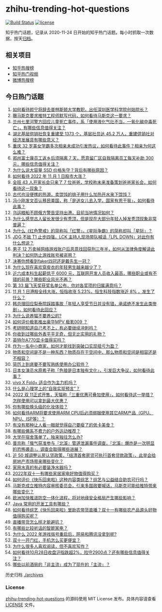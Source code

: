 # zhihu-trending-hot-questions

[![Build Status](https://github.com/justjavac/zhihu-trending-hot-questions/workflows/ci/badge.svg?branch=master)](https://github.com/justjavac/zhihu-trending-hot-questions/actions)
[![license](https://img.shields.io/github/license/justjavac/zhihu-trending-hot-questions)](https://github.com/justjavac/zhihu-trending-hot-questions/blob/master/LICENSE)

知乎热门话题，记录从 2020-11-24 日开始的知乎热门话题。每小时抓取一次数据，按天[归档](./archives)。

## 相关项目

- [知乎热搜榜](https://github.com/justjavac/zhihu-trending-top-search)
- [知乎热门视频](https://github.com/justjavac/zhihu-trending-hot-video)
- [微博热搜榜](https://github.com/justjavac/weibo-trending-hot-search)

## 今日热门话题

<!-- BEGIN -->
<!-- 最后更新时间 Wed Nov 02 2022 03:21:10 GMT+0800 (China Standard Time) -->

1. [如何看待颜宁将辞去普林斯顿大学教职，出任深圳医学科学院创始院长？](https://www.zhihu.com/question/563886310)
1. [曝马斯克要求推特工程师默写代码，如何看待马斯克这一要求？](https://www.zhihu.com/question/563876530)
1. [兰州七里河警方回应儿童死亡事件，系「使用液化气灶不当，一氧化碳中毒死亡」，有哪些信息值得关注？](https://www.zhihu.com/question/564053442)
1. [湖北基层供销社恢复重建至 1373 个，基层社员达 45.2 万人，重建供销社对经济发展具有哪些意义？](https://www.zhihu.com/question/563722228)
1. [重庆 32 岁美女学霸多次相亲未成功引发热议，如何看待此事件？相亲为何这么难？](https://www.zhihu.com/question/563597741)
1. [郑州富士康员工返乡后须隔离 7 天，愿意留厂区自我隔离员工每天补助 300 元，哪些信息值得关注？](https://www.zhihu.com/question/563836895)
1. [为什么说大容量 SSD 价格失守？背后有哪些原因？](https://www.zhihu.com/question/562681646)
1. [如何看待 2022 年 11 月 1 日股市大涨？](https://www.zhihu.com/question/563890625)
1. [全班 43 人开家长会只来了 7 位爸爸，学校称未来准备策划爸爸家长会，如何看待这一现象？](https://www.zhihu.com/question/563510067)
1. [古代也没便携的热源，卖馄饨的挑子用什么加热开水来下馄饨？](https://www.zhihu.com/question/563738269)
1. [冯小刚发文否认移民美国，称「是送女儿去入学，国家有恩于我」，如何看待此事？](https://www.zhihu.com/question/563783571)
1. [乌运粮船不顾俄方警告坚持出港，目前当地情况如何？](https://www.zhihu.com/question/563851291)
1. [为什么感觉古人留长发很少有秃顶，但是现在大部分年轻人掉发秃顶现象非常普遍？](https://www.zhihu.com/question/563680068)
1. [为什么《红色警戒》的简称叫「红警」，《星际争霸》的简称却叫「星际」？](https://www.zhihu.com/question/27010130)
1. [JDG 不敌 T1 止步四强，LCK 主持人现场带队喊话「LPL DOWN」对此你有什么想说？](https://www.zhihu.com/question/563423566)
1. [男子 12 万卖掉网络游戏账户后恶意找回获刑三年半，如何从法律角度解读此判决？如何防止游戏账号被盗用？](https://www.zhihu.com/question/563917211)
1. [决赛你想看到faker四冠还是戴先生一冠？](https://www.zhihu.com/question/563617307)
1. [为什么现在喜欢穿皮衣的年轻男生越来越少了？](https://www.zhihu.com/question/491678263)
1. [近六成本科生起薪低于 6000 元，互联网开发人员收入最高，哪些职业或有不错的前景？哪些职业风光不再？](https://www.zhihu.com/question/563953178)
1. [第 33 届飞天奖获奖名单公布，你对各奖项的归属满意吗？](https://www.zhihu.com/question/564038692)
1. [11 月 1 日港股全线大涨，恒指收涨 5.23%，恒生科技指数涨近 8% ，发生了什么？](https://www.zhihu.com/question/563939225)
1. [韩总理回应梨泰院踩踏事故「年轻人享受节日并没有错，承诺绝不发生此类惨剧」，如何看待此回应？](https://www.zhihu.com/question/563976715)
1. [为什么说养猫不要养公的?](https://www.zhihu.com/question/562851520)
1. [如何评价极氪推出豪华MPV 极氪009 ？](https://www.zhihu.com/question/547169507)
1. [考研明知道自己考不上，有必要继续冲刺吗？](https://www.zhihu.com/question/506234289)
1. [你收到过哪些外表平平无奇，但无比实用的礼物？](https://www.zhihu.com/question/563998408)
1. [英特尔A770显卡值得买吗？](https://www.zhihu.com/question/557930586)
1. [作为一名中小商家，如何才能找到突破口实现扭亏为盈？](https://www.zhihu.com/question/563741842)
1. [物质和空间是不是一种东西？物质存在于空间中，那么物质和空间是相容还是不相容？](https://www.zhihu.com/question/561217210)
1. [简历上到底要不要写熟练使用办公软件？](https://www.zhihu.com/question/552096571)
1. [日本女演员水原希子称「色狼是日本独有文化」，引发巨大争议，如何看待此事？](https://www.zhihu.com/question/563906774)
1. [vivo X Fold+ 适合作为主力机吗？](https://www.zhihu.com/question/559405808)
1. [什么是心理学上的“自我实现预言”？](https://www.zhihu.com/question/20138054)
1. [2022 双 11正式开售，天猫称「三重优惠可叠加使用」，如何看待这一举措？怎样使用可以拿到最大优惠？](https://www.zhihu.com/question/563670159)
1. [你有哪些换头级的化妆体验？](https://www.zhihu.com/question/563610627)
1. [如何看待ARM将要求使用ARM CPU后必须绑捆使用其它ARM产品（GPU、NPU、ISP等）？](https://www.zhihu.com/question/563144459)
1. [有没有那种让人看一眼就觉得自己要瘦了的低卡美食？](https://www.zhihu.com/question/563592742)
1. [有哪些佛系不费力的户外运动推荐？](https://www.zhihu.com/question/563333300)
1. [大学在宿舍落单了，独来独往怎么办?](https://www.zhihu.com/question/563805993)
1. [普京称「俄气获准参与『北溪』管道泄漏事件调查，『北溪』爆炸是一次明显的恐怖袭击」，调查会取得哪些进展？](https://www.zhihu.com/question/563802761)
1. [近 50 城调整认房认贷政策，「结清首套房贷可执行首套贷款政策」，此举会给房地产市场带来哪些变化？](https://www.zhihu.com/question/563818523)
1. [家用水真的有必要装净水器吗？](https://www.zhihu.com/question/381370710)
1. [2022年双十一有哪些家居家电好物值得购买？](https://www.zhihu.com/question/559046034)
1. [如何评价《快乐回来啦》这种内容类综艺？综艺与公益结合助农可行吗？](https://www.zhihu.com/question/563732081)
1. [马斯克成立推特内容审核委员会，引来多国政要喊话，马斯克可能给推特带来哪些变化？](https://www.zhihu.com/question/563591657)
1. [欧洲加快推进防空一体化进程，将对地缘安全格局产生哪些影响？](https://www.zhihu.com/question/563844212)
1. [Java 常用的开发工具有哪些？](https://www.zhihu.com/question/484025759)
1. [如何看待综艺《快乐回来啦》里助农带货直播？双十一有哪些农产品源头好物值得购买呢？](https://www.zhihu.com/question/563502049)
1. [直播带货怎么样才能避坑？](https://www.zhihu.com/question/564027829)
1. [有哪些比较听话的智能家电？](https://www.zhihu.com/question/563333848)
1. [为什么 2022 年游戏版号重启后，网易和腾讯没拿到呢?](https://www.zhihu.com/question/547080856)
1. [双十一开门红，手机怎么买更便宜？](https://www.zhihu.com/question/563465786)
1. [为什么很多人喜欢阅读，但不喜欢写作？](https://www.zhihu.com/question/559175417)
1. [如何看待10月28日收盘沪指跌超2%，险守2900点？还有哪些信息值得关注？](https://www.zhihu.com/question/563102198)
1. [哪些以前酒局的「非主流」成为了现在的「主流」？](https://www.zhihu.com/question/563019801)

<!-- END -->

历史归档 [./archives](./archives)

### License

[zhihu-trending-hot-questions](https://github.com/justjavac/zhihu-trending-hot-questions)
的源码使用 MIT License 发布。具体内容请查看 [LICENSE](./LICENSE) 文件。

